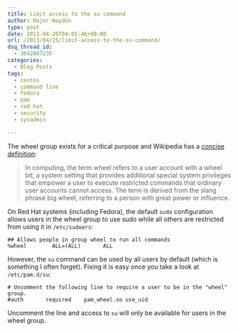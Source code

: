 ```yaml
---
title: Limit access to the su command
author: Major Hayden
type: post
date: 2013-04-26T04:05:46+00:00
url: /2013/04/25/limit-access-to-the-su-command/
dsq_thread_id:
  - 3642807235
categories:
  - Blog Posts
tags:
  - centos
  - command line
  - fedora
  - pam
  - red hat
  - security
  - sysadmin

---
```

The wheel group exists for a critical purpose and Wikipedia has a [concise definition][1]:

> In computing, the term wheel refers to a user account with a wheel bit, a system setting that provides additional special system privileges that empower a user to execute restricted commands that ordinary user accounts cannot access. The term is derived from the slang phrase big wheel, referring to a person with great power or influence. 

On Red Hat systems (including Fedora), the default `sudo` configuration allows users in the wheel group to use sudo while all others are restricted from using it in `/etc/sudoers`:

```
## Allows people in group wheel to run all commands
%wheel        ALL=(ALL)       ALL
```


However, the `su` command can be used by all users by default (which is something I often forget). Fixing it is easy once you take a look at `/etc/pam.d/su`:

```
# Uncomment the following line to require a user to be in the "wheel" group.
#auth		required	pam_wheel.so use_uid
```


Uncomment the line and access to `su` will only be available for users in the wheel group.

 [1]: http://en.wikipedia.org/wiki/Wheel_(Unix_term)